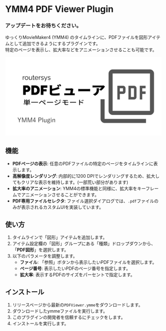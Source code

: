 # YMM4 PDF Viewer Plugin
### アップデートをお待ちください。

ゆっくりMovieMaker4 (YMM4) のタイムラインに、PDFファイルを図形アイテムとして追加できるようにするプラグインです。  
特定のページを表示し、拡大率などをアニメーションさせることも可能です。

![image](https://github.com/routersys/YMM4-PDF/blob/main/image_file.png)

## 機能

-   **PDFページの表示**: 任意のPDFファイルの特定のページをタイムラインに表示します。
-   **高解像度レンダリング**: 内部的に1200 DPIでレンダリングするため、拡大してもクリアな表示を維持します。(一部荒い部分があります)
-   **拡大率のアニメーション**: YMM4の標準機能と同様に、拡大率をキーフレームでアニメーションさせることができます。
-   **PDF専用ファイルセレクタ**: ファイル選択ダイアログでは、`.pdf`ファイルのみが表示されるカスタムUIを実装しています。

## 使い方

1.  タイムラインで「図形」アイテムを追加します。
2.  アイテム設定欄の「図形」グループにある「種類」ドロップダウンから、「**PDF図形**」を選択します。
3.  以下のパラメータを調整します。
    -   **ファイル**: 「参照」ボタンから表示したいPDFファイルを選択します。
    -   **ページ番号**: 表示したいPDFのページ番号を指定します。
    -   **拡大率**: 表示するPDFのサイズをパーセントで指定します。

## インストール

1.  リリースページから最新の`PDFViewer.ymme`をダウンロードします。
2.  ダウンロードしたymmeファイルを実行します。
3.  このプラグインの開発者を信頼するにチェックをします。
4.  インストールを実行します。

